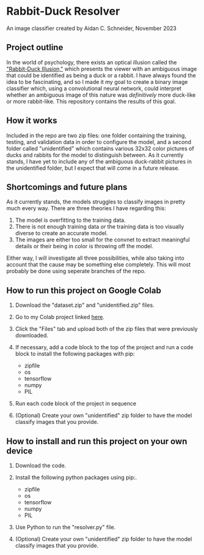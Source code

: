 # Rabbit-Duck Resolver

An image classifier created by Aidan C. Schneider, November 2023

## Project outline

In the world of psychology, there exists an optical illusion called the ["Rabbit-Duck Illusion,"](https://en.wikipedia.org/wiki/Rabbit%E2%80%93duck_illusion) which presents the viewer with an ambiguous image that could be identified as being a duck or a rabbit. I have always found the idea to be fascinating, and so I made it my goal to create a binary image classifier which, using a convolutional neural network, could interpret whether an ambiguous image of this nature was _definitively_ more duck-like or more rabbit-like. This repository contains the results of this goal.

## How it works

Included in the repo are two zip files: one folder containing the training, testing, and validation data in order to configure the model, and a second folder called "unidentified" which contains various 32x32 color pictures of ducks and rabbits for the model to distinguish between. As it currently stands, I have yet to include any of the ambiguous duck-rabbit pictures in the unidentified folder, but I expect that will come in a future release.

## Shortcomings and future plans

As it currently stands, the models struggles to classify images in pretty much every way. There are three theories I have regarding this:

1. The model is overfitting to the training data.
2. There is not enough training data _or_ the training data is too visually diverse to create an accurate model.
3. The images are either too small for the convnet to extract meaningful details or their being in color is throwing off the model.

Either way, I will investigate all three possibilities, while also taking into account that the cause may be something else completely. This will most probably be done using seperate branches of the repo.

## How to run this project on Google Colab

1. Download the "dataset.zip" and "unidentified.zip" files.
2. Go to my Colab project linked [here](https://colab.research.google.com/drive/1OKIf4Cj2JGaoH0jbG-Gj1MpYmMzCgKum?usp=sharing).
3. Click the "Files" tab and upload both of the zip files that were previously downloaded.
4. If necessary, add a code block to the top of the project and run a code block to install the following packages with pip:

   - zipfile
   - os
   - tensorflow
   - numpy
   - PIL

5. Run each code block of the project in sequence
6. (Optional) Create your own "unidentified" zip folder to have the model classify images that you provide.

## How to install and run this project on your own device

1. Download the code.
2. Install the following python packages using pip:.

   - zipfile
   - os
   - tensorflow
   - numpy
   - PIL

3. Use Python to run the "resolver.py" file.
4. (Optional) Create your own "unidentified" zip folder to have the model classify images that you provide.
